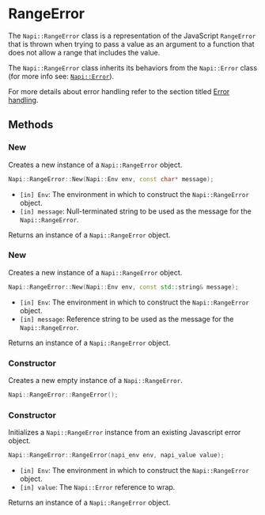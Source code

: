 # RangeError

The `Napi::RangeError` class is a representation of the JavaScript `RangeError` that is thrown when trying to pass a value as an argument to a function that does not allow a range that includes the value.

The `Napi::RangeError` class inherits its behaviors from the `Napi::Error` class \(for more info see: [`Napi::Error`](error.md)\).

For more details about error handling refer to the section titled [Error handling](error_handling.md).

## Methods

### New

Creates a new instance of a `Napi::RangeError` object.

```cpp
Napi::RangeError::New(Napi::Env env, const char* message);
```

* `[in] Env`: The environment in which to construct the `Napi::RangeError` object.
* `[in] message`: Null-terminated string to be used as the message for the `Napi::RangeError`.

Returns an instance of a `Napi::RangeError` object.

### New

Creates a new instance of a `Napi::RangeError` object.

```cpp
Napi::RangeError::New(Napi::Env env, const std::string& message);
```

* `[in] Env`: The environment in which to construct the `Napi::RangeError` object.
* `[in] message`: Reference string to be used as the message for the `Napi::RangeError`.

Returns an instance of a `Napi::RangeError` object.

### Constructor

Creates a new empty instance of a `Napi::RangeError`.

```cpp
Napi::RangeError::RangeError();
```

### Constructor

Initializes a `Napi::RangeError` instance from an existing Javascript error object.

```cpp
Napi::RangeError::RangeError(napi_env env, napi_value value);
```

* `[in] Env`: The environment in which to construct the `Napi::RangeError` object.
* `[in] value`: The `Napi::Error` reference to wrap.

Returns an instance of a `Napi::RangeError` object.

